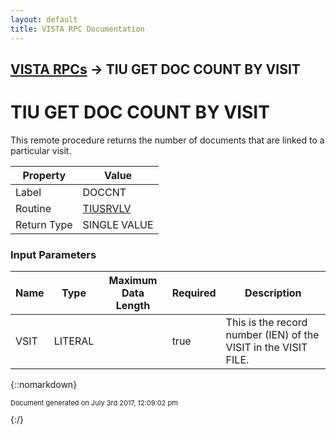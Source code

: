 ```yaml
---
layout: default
title: VISTA RPC Documentation
---
```


## [VISTA RPCs](TableOfContents) &#8594; TIU GET DOC COUNT BY VISIT
# TIU GET DOC COUNT BY VISIT

This remote procedure returns the number of documents that are linked to a particular visit.

Property | Value
--- | ---
Label | DOCCNT
Routine | [TIUSRVLV](http://code.osehra.org/dox/Routine_TIUSRVLV_source.html)
Return Type | SINGLE VALUE


### Input Parameters

Name | Type | Maximum Data Length | Required | Description
--- | --- | --- | --- | ---
VSIT | LITERAL |  | true | This is the record number (IEN) of the VISIT in the VISIT FILE.



{::nomarkdown} <br/><p style="font-size: 11px">Document generated on July 3rd 2017, 12:09:02 pm</p>{:/}